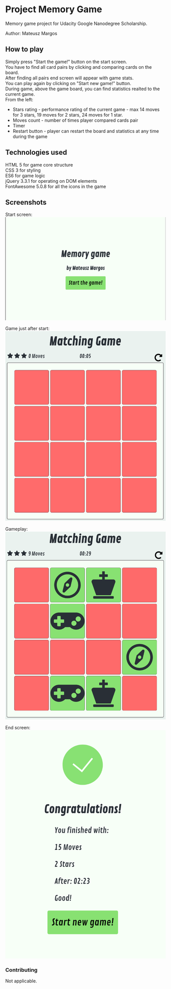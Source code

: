 # Project Memory Game

Memory game project for Udacity Google Nanodegree Scholarship.

Author: Mateusz Margos

## How to play

Simply press "Start the game!" button on the start screen.\
You have to find all card pairs by clicking and comparing cards on the board.\
After finding all pairs end screen will appear with game stats.\
You can play again by clicking on "Start new game!" button.\
During game, above the game board, you can find statistics realted to the current game.\
From the left:
- Stars rating - performance rating of the current game - max 14 moves for 3 stars, 19 moves for 2 stars, 24 moves for 1 star.
- Moves count - number of times player compared cards pair
- Timer
- Restart button - player can restart the board and statistics at any time during the game

## Technologies used

HTML 5 for game core structure\
CSS 3 for styling\
ES6 for game logic\
jQuery 3.3.1 for operating on DOM elements\
FontAwesome 5.0.8 for all the icons in the game

## Screenshots

Start screen:
![Start screen](img/start-screen.png)

Game just after start:
![After start](img/after-start.png)

Gameplay:
![Gameplay](img/gameplay.gif)

End screen:
![End screen](img/end-screen.png)

### Contributing
Not applicable.